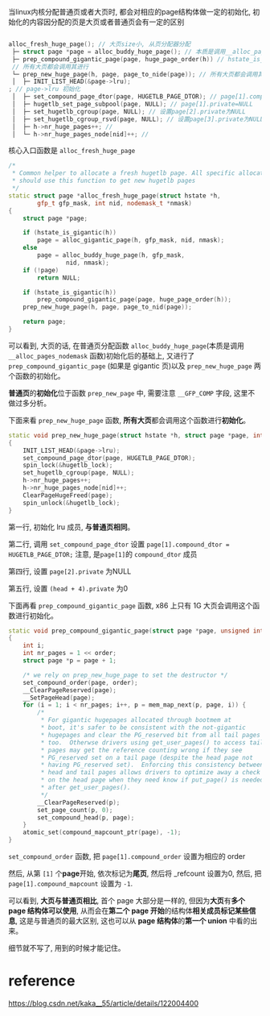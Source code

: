 
当linux内核分配普通页或者大页时, 都会对相应的page结构体做一定的初始化, 初始化的内容因分配的页是大页或者普通页会有一定的区别

```cpp

alloc_fresh_huge_page(); // 大页size小, 从页分配器分配
 ├─ struct page *page = alloc_buddy_huge_page(); // 本质是调用__alloc_pages, 直接分配了一个大页(2M/1G), 一共有很多page结构体, 返回首个page结构体
 ├─ prep_compound_gigantic_page(page, huge_page_order(h)) // hstate_is_gigantic 时候(目前是 1G size 的大页)
 // 所有大页都会调用其进行
 └─ prep_new_huge_page(h, page, page_to_nide(page)); // 所有大页都会调用其进行初始化
 │  ├─ INIT_LIST_HEAD(&page->lru);
; // page->lru 初始化
 │  ├─ set_compound_page_dtor(page, HUGETLB_PAGE_DTOR); // page[1].compound_dtor = HUGETLB_PAGE_DTOR
 │  ├─ hugetlb_set_page_subpool(page, NULL); // page[1].private=NULL
 │  ├─ set_hugetlb_cgroup(page, NULL); // 设置page[2].private为NULL
 │  ├─ set_hugetlb_cgroup_rsvd(page, NULL); // 设置page[3].private为NULL
 │  ├─ h->nr_huge_pages++; // 
 │  └─ h->nr_huge_pages_node[nid]++; // 
```

核心入口函数是 `alloc_fresh_huge_page`

```cpp
/*
 * Common helper to allocate a fresh hugetlb page. All specific allocators
 * should use this function to get new hugetlb pages
 */
static struct page *alloc_fresh_huge_page(struct hstate *h,
		gfp_t gfp_mask, int nid, nodemask_t *nmask)
{
	struct page *page;

	if (hstate_is_gigantic(h))
		page = alloc_gigantic_page(h, gfp_mask, nid, nmask);
	else
		page = alloc_buddy_huge_page(h, gfp_mask,
				nid, nmask);
	if (!page)
		return NULL;

	if (hstate_is_gigantic(h))
		prep_compound_gigantic_page(page, huge_page_order(h));
	prep_new_huge_page(h, page, page_to_nid(page));

	return page;
}
```

可以看到, 大页的话, 在普通页分配函数 `alloc_buddy_huge_page`(本质是调用 `__alloc_pages_nodemask` 函数)初始化后的基础上, 又进行了 `prep_compound_gigantic_page` (如果是 gigantic 页)以及 `prep_new_huge_page` 两个函数的初始化。

**普通页**的**初始化**位于函数 `prep_new_page` 中, 需要注意 `__GFP_COMP` 字段, 这里不做过多分析。

下面来看 `prep_new_huge_page` 函数, **所有大页**都会调用这个函数进行**初始化**。

```cpp
static void prep_new_huge_page(struct hstate *h, struct page *page, int nid)
{
	INIT_LIST_HEAD(&page->lru);
	set_compound_page_dtor(page, HUGETLB_PAGE_DTOR);
	spin_lock(&hugetlb_lock);
	set_hugetlb_cgroup(page, NULL);
	h->nr_huge_pages++;
	h->nr_huge_pages_node[nid]++;
	ClearPageHugeFreed(page);
	spin_unlock(&hugetlb_lock);
}
```

第一行, 初始化 lru 成员, **与普通页相同**。

第二行, 调用 `set_compound_page_dtor` 设置 `page[1].compound_dtor = HUGETLB_PAGE_DTOR;` 注意, 是`page[1]`的 `compound_dtor` 成员

第四行, 设置 `page[2].private` 为NULL

第五行, 设置 `(head + 4).private` 为0

下面再看 `prep_compound_gigantic_page` 函数, x86 上只有 1G 大页会调用这个函数进行初始化。

```cpp
static void prep_compound_gigantic_page(struct page *page, unsigned int order)
{
	int i;
	int nr_pages = 1 << order;
	struct page *p = page + 1;

	/* we rely on prep_new_huge_page to set the destructor */
	set_compound_order(page, order); 
	__ClearPageReserved(page);
	__SetPageHead(page);
	for (i = 1; i < nr_pages; i++, p = mem_map_next(p, page, i)) {
		/*
		 * For gigantic hugepages allocated through bootmem at
		 * boot, it's safer to be consistent with the not-gigantic
		 * hugepages and clear the PG_reserved bit from all tail pages
		 * too.  Otherwse drivers using get_user_pages() to access tail
		 * pages may get the reference counting wrong if they see
		 * PG_reserved set on a tail page (despite the head page not
		 * having PG_reserved set).  Enforcing this consistency between
		 * head and tail pages allows drivers to optimize away a check
		 * on the head page when they need know if put_page() is needed
		 * after get_user_pages().
		 */
		__ClearPageReserved(p);
		set_page_count(p, 0);
		set_compound_head(p, page);
	}
	atomic_set(compound_mapcount_ptr(page), -1);
}
```

`set_compound_order` 函数, 把 `page[1].compound_order` 设置为相应的 order

然后, 从第 `[1]` 个**page**开始, 依次标记为**尾页**, 然后将 _refcount 设置为0, 然后, 把 `page[1].compound_mapcount` 设置为 `-1`.

可以看到, **大页与普通页相比**, 首个 page 大部分是一样的, 但因为**大页**有**多个 page 结构体可以使用**, 从而会在**第二个 page 开始**的结构体**相关成员标记某些信息**, 这是与普通页的最大区别, 这也可以从 **page 结构体**的**第一个 union** 中看的出来。

细节就不写了, 用到的时候才能记住。

# reference

https://blog.csdn.net/kaka__55/article/details/122004400